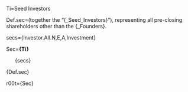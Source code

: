 Ti=Seed Investors

Def.sec=(together the “{_Seed_Investors}”), representing all pre-closing shareholders other than the {_Founders}.

secs={Investor.All.N,E,A,Investment}

Sec=<b>{Ti}</b><br><ul type="none"><li>{secs}</ul>{Def.sec}

r00t={Sec}